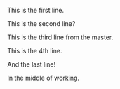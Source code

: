 This is the first line.

This is the second line?

This is the third line from the master.

This is the 4th line.

And the last line!

In the middle of working.